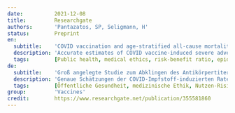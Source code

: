 ```yaml
---
date:          2021-12-08
title:         Researchgate
authors:       'Pantazatos, SP, Seligmann, H'
status:        Preprint
en:
  subtitle:    'COVID vaccination and age-stratified all-cause mortality risk'
  description: 'Accurate estimates of COVID vaccine-induced severe adverse event and death rates are critical for risk-benefit ratio analyses of vaccination and boosters against SARS-CoV-2 coronavirus in different age groups. However, existing surveillance studies are not designed to reliably estimate life-threatening event or vaccine-induced fatality rates (VFR). Here, regional variation in vaccination rates was used to predict all-cause mortality and non-COVID deaths in subsequent time periods using two independent, publicly available datasets from the US and Europe (monthand week-level resolutions, respectively). Vaccination correlated negatively with mortality 6-20 weeks post-injection, while vaccination predicted all-cause mortality 0-5 weeks post-injection in almost all age groups and with an age-related temporal pattern consistent with the US vaccine rollout. Results from fitted regression slopes (p<0.05 FDR corrected) suggest a US national average VFR of 0.04% and higher VFR with age (VFR=0.004% in ages 0-17 increasing to 0.06% in ages >75 years), and 146K to 187K vaccine-associated US deaths between February and August, 2021. Notably, adult vaccination increased ulterior mortality of unvaccinated young (<18, US; <15, Europe). Comparing our estimate with the CDC-reported VFR (0.002%) suggests VAERS deaths are underreported by a factor of 20, consistent with known VAERS underascertainment bias. Comparing our age-stratified VFRs with published age-stratified coronavirus infection fatality rates (IFR) suggests the risks of COVID vaccines and boosters outweigh the benefits in children, young adults, and older adults with low occupational risk or previous coronavirus exposure. Our findings raise important questions about current COVID mass vaccination strategies and warrant further investigation and review.'
  tags:        [Public health, medical ethics, risk-benefit ratio, epidemiology, COVID-19, SARS-CoV-2, vaccine adverse events]
de:
  subtitle:    'Groß angelegte Studie zum Abklingen des Antikörpertiters nach BNT162b2 mRNA-Impfstoff oder SARS-CoV-2-Infektion'
  description: 'Genaue Schätzungen der COVID-Impfstoff-induzierten Raten schwerer unerwünschter Ereignisse und Todesfälle sind entscheidend für Risiko-Nutzen-Analysen von Impfungen und Auffrischungen gegen das SARS-CoV-2-Coronavirus in verschiedenen Altersgruppen. Die bestehenden Überwachungsstudien sind jedoch nicht darauf ausgelegt, die lebensbedrohliche Ereignisse oder impfbedingte Todesfälle (VFR) zu schätzen. Hier wurde die regionale Variation der Impfquoten zur Vorhersage der Gesamtmortalität und der nicht-COVID-bedingten Todesfälle in nachfolgenden Dabei wurden zwei unabhängige, öffentlich zugängliche Datensätze aus den USA und Europa verwendet (Auflösung auf Monats- bzw. Wochenebene). Die Impfung korrelierte negativ mit der Sterblichkeit 6-20 Wochen nach der Injektion, während die Impfung die Gesamtmortalität 0-5 Wochen nach der Injektion in fast allen Altersgruppen und mit einem altersabhängigen zeitlichen Muster, das mit der Einführung des Impfstoffs in den USA Einführung übereinstimmt. Die Ergebnisse der angepassten Regressionskurven (p<0,05 FDR-korrigiert) deuten auf eine nationale US durchschnittliche VFR von 0,04 % und eine höhere VFR mit zunehmendem Alter (VFR=0,004 % im Alter von 0-17 Jahren, ansteigend auf 0,06 % im Alter von >75 Jahren) und 146K bis 187K impfstoffbedingte Todesfälle in den USA zwischen Februar und August 2021. Bemerkenswert ist, dass die Impfung von Erwachsenen die Sterblichkeit von ungeimpften Jugendlichen (<18, USA; <15, Europa). Der Vergleich unserer Schätzung mit der von der CDC gemeldeten VFR (0,002 %) lässt vermuten Die VAERS-Todesfälle werden um den Faktor 20 zu niedrig angegeben, was mit der bekannten Untererfassung durch VAERS übereinstimmt. Der Vergleich unserer altersgeschichteten VFR mit veröffentlichten altersgeschichteten Coronavirus Coronavirus-Infektionssterblichkeitsraten (IFR) legt nahe, dass die Risiken von COVID-Impfstoffen und Auffrischungsimpfungen den den Nutzen bei Kindern, jungen Erwachsenen und älteren Erwachsenen mit geringem beruflichen Risiko oder Coronavirus-Exposition. Unsere Ergebnisse werfen wichtige Fragen zu den derzeitigen COVID-Massenimpfstrategien auf Impfstrategien auf und rechtfertigen eine weitere Untersuchung und Überprüfung.' 
  tags:        [Öffentliche Gesundheit, medizinische Ethik, Nutzen-Risiko-Verhältnis, Epidemiologie, COVID-19, SARS-CoV-2, Impfstoff-Nebenwirkungen]
group:         'Vaccines'
credit:        https://www.researchgate.net/publication/355581860
---
```

